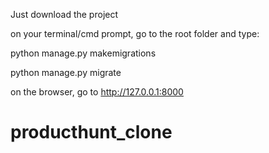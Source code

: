 Just download the project

on your terminal/cmd prompt, go to the root folder and type:

python manage.py makemigrations

python manage.py migrate


on the browser, go to http://127.0.0.1:8000
# producthunt_clone
